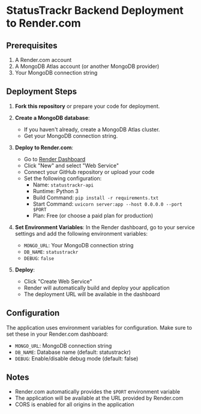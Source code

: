 # StatusTrackr Backend Deployment to Render.com

## Prerequisites

1. A Render.com account
2. A MongoDB Atlas account (or another MongoDB provider)
3. Your MongoDB connection string

## Deployment Steps

1. **Fork this repository** or prepare your code for deployment.

2. **Create a MongoDB database**:
   - If you haven't already, create a MongoDB Atlas cluster.
   - Get your MongoDB connection string.

3. **Deploy to Render.com**:
   - Go to [Render Dashboard](https://dashboard.render.com/)
   - Click "New" and select "Web Service"
   - Connect your GitHub repository or upload your code
   - Set the following configuration:
     - Name: `statustrackr-api`
     - Runtime: Python 3
     - Build Command: `pip install -r requirements.txt`
     - Start Command: `uvicorn server:app --host 0.0.0.0 --port $PORT`
     - Plan: Free (or choose a paid plan for production)

4. **Set Environment Variables**:
   In the Render dashboard, go to your service settings and add the following environment variables:
   - `MONGO_URL`: Your MongoDB connection string
   - `DB_NAME`: `statustrackr`
   - `DEBUG`: `false`

5. **Deploy**:
   - Click "Create Web Service"
   - Render will automatically build and deploy your application
   - The deployment URL will be available in the dashboard

## Configuration

The application uses environment variables for configuration. Make sure to set these in your Render.com dashboard:

- `MONGO_URL`: MongoDB connection string
- `DB_NAME`: Database name (default: statustrackr)
- `DEBUG`: Enable/disable debug mode (default: false)

## Notes

- Render.com automatically provides the `$PORT` environment variable
- The application will be available at the URL provided by Render.com
- CORS is enabled for all origins in the application